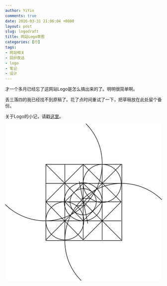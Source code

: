 ```yaml
---
author: YiYin
comments: true
date: 2016-03-31 21:06:04 +0800
layout: post
slug: logodraft
title: 网站Logo草图
categories: [行]
tags:
- 网站相关
- 回炉夜话
- logo
- 笔记
- 设计
---
```

才一个多月已经忘了这网站Logo是怎么搞出来的了。明明很简单啊。

丢三落四的我已经找不到原稿了。花了点时间重试了一下，把草稿放在此处留个备份。

关于Logo的小记，请戳[这里](http://whyhow.github.io/2016/03/10/logo.html)。

![](/public/images/logodraft.svg)
